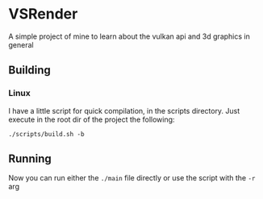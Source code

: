 # VSRender
A simple project of mine to learn about the vulkan api and 3d graphics in general

## Building
### Linux

I have a little script for quick compilation, in the scripts directory.
Just execute in the root dir of the project the following:
```
./scripts/build.sh -b
```

## Running
Now you can run either the ```./main``` file directly or use the script with the ```-r``` arg
